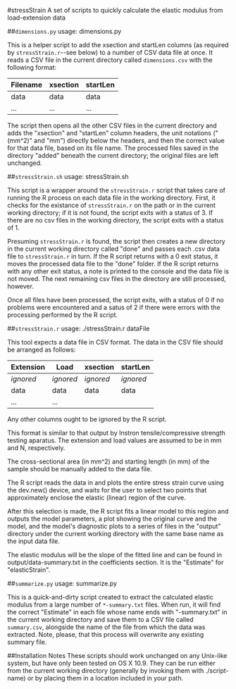 #stressStrain
A set of scripts to quickly calculate the elastic modulus from load-extension data

##`dimensions.py`
    usage: dimensions.py

This is a helper script to add the xsection and startLen columns (as required by `stressStrain.r`--see below) to a number of CSV data file at once. It reads a CSV file in the current directory called `dimensions.csv` with the following format:

Filename	|	xsection	|	startLen	
------------|---------------|--------------
data    	|   data		|	data
... 		|	... 		|	...		


The script then opens all the other CSV files in the current directory and adds the "xsection" and "startLen" column headers, the unit notations ("(mm^2)" and "mm") directly below the headers, and then the correct value for that data file, based on its file name. The processed files saved in the directory "added" beneath the current directory; the original files are left unchanged.

##`stressStrain.sh`
    usage: stressStrain.sh

This script is a wrapper around the `stressStrain.r` script that takes care of running the R process on each data file in the working directory. First, it checks for the existance of `stressStrain.r` on the path or in the current working directory; if it is not found, the script exits with a status of 3. If there are no csv files in the working directory, the script exits with a status of 1.

Presuming `stressStrain.r` is found, the script then creates a new directory in the current working directory called "done" and passes each .csv data file to `stressStrain.r` in turn. If the R script returns with a 0 exit status, it moves the processed data file to the "done" folder. If the R script returns with any other exit status, a note is printed to the console and the data file is not moved. The next remaining csv files in the directory are still processed, however.

Once all files have been processed, the script exits, with a status of 0 if no problems were encountered and a satus of 2 if there were errors with the processing performed by the R script.

##`stressStrain.r`
    usage: ./stressStrain.r dataFile

This tool expects a data file in CSV format. The data in the CSV file should be arranged as follows:

Extension	|	Load		|	xsection	|	startLen
------------|---------------|---------------|------------
*ignored*	|	*ignored*	|	*ignored*	|	*ignored*
data		|	data		|	data		|	data
...			|	...			|				|

Any other columns ought to be ignored by the R script.

This format is similar to that output by Instron tensile/compressive strength testing aparatus. The extension and load values are assumed to be in mm and N, respectively.

The cross-sectional area (in mm^2) and starting length (in mm) of the sample should be manually added to the data file.

The R script reads the data in and plots the entire stress strain curve using the dev.new() device, and waits for the user to select two points that approximately enclose the elastic (linear) region of the curve.

After this selection is made, the R script fits a linear model to this region and outputs the model parameters, a plot showing the original curve and the model, and the model's diagnostic plots to a series of files in the "output" directory under the current working directory with the same base name as the input data file.

The elastic modulus will be the slope of the fitted line and can be found in output/data-summary.txt in the coefficients section. It is the "Estimate" for "elasticStrain".

##`summarize.py`
    usage: summarize.py

This is a quick-and-dirty script created to extract the calculated elastic modulus from a large number of `*-summary.txt` files. When run, it will find the correct "Estimate" in each file whose name ends with "-summary.txt" in the current working directory and save them to a CSV file called `summary.csv`, alongside the name of the file from which the data was extracted. Note, please, that this process will overwrite any existing summary file.

##Installation Notes
These scripts should work unchanged on any Unix-like system, but have only been tested on OS X 10.9. They can be run either from the current working directory (generally by invoking them with ./script-name) or by placing them in a location included in your path.
